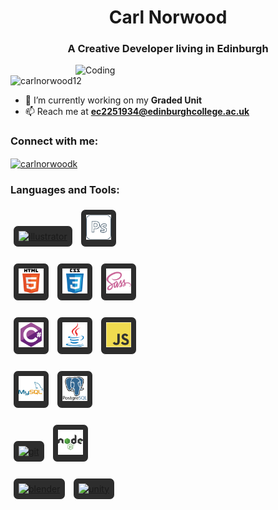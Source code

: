 <h1 align="center">Carl Norwood</h1>
<h3 align="center">A Creative Developer living in Edinburgh</h3>
<img align="right" alt="Coding" width="400" src="https://ik.imagekit.io/carl/TEST/9097dcf32481b45384d295a080513156.jpg?updatedAt=1743450411936">

<p align="left"> <img src="https://komarev.com/ghpvc/?username=carlnorwood12&label=Profile%20views&color=0e75b6&style=flat" alt="carlnorwood12" /> </p>

- 🔭 I’m currently working on my **Graded Unit**
- 📫 Reach me at **ec2251934@edinburghcollege.ac.uk**

<h3 align="left">Connect with me:</h3>
<p align="left">
<a href="https://instagram.com/carlnorwoodk" target="blank"><img align="center" src="https://raw.githubusercontent.com/rahuldkjain/github-profile-readme-generator/master/src/images/icons/Social/instagram.svg" alt="carlnorwoodk" height="30" width="40" /></a>
</p>

<h3 align="left">Languages and Tools:</h3>

<!-- Design Tools -->
<span style="display: inline-block; border: 1px solid white; padding: 8px; margin: 4px; border-radius: 8px; background: #2d2d2d;">
  <a href="https://www.adobe.com/in/products/illustrator.html" target="_blank" rel="noreferrer"><img src="https://www.vectorlogo.zone/logos/adobe_illustrator/adobe_illustrator-icon.svg" alt="illustrator" width="40" height="40"/></a>
</span>

<span style="display: inline-block; border: 1px solid white; padding: 8px; margin: 4px; border-radius: 8px; background: #2d2d2d;">
  <a href="https://www.photoshop.com/en" target="_blank" rel="noreferrer"><img src="https://raw.githubusercontent.com/devicons/devicon/master/icons/photoshop/photoshop-line.svg" alt="photoshop" width="40" height="40"/></a>
</span>
<br><br>

<!-- Web Dev -->
<span style="display: inline-block; border: 1px solid white; padding: 8px; margin: 4px; border-radius: 8px; background: #2d2d2d;">
  <a href="https://www.w3.org/html/" target="_blank" rel="noreferrer"><img src="https://raw.githubusercontent.com/devicons/devicon/master/icons/html5/html5-original-wordmark.svg" alt="html5" width="40" height="40"/></a>
</span>

<span style="display: inline-block; border: 1px solid white; padding: 8px; margin: 4px; border-radius: 8px; background: #2d2d2d;">
  <a href="https://www.w3schools.com/css/" target="_blank" rel="noreferrer"><img src="https://raw.githubusercontent.com/devicons/devicon/master/icons/css3/css3-original-wordmark.svg" alt="css3" width="40" height="40"/></a>
</span>

<span style="display: inline-block; border: 1px solid white; padding: 8px; margin: 4px; border-radius: 8px; background: #2d2d2d;">
  <a href="https://sass-lang.com" target="_blank" rel="noreferrer"><img src="https://raw.githubusercontent.com/devicons/devicon/master/icons/sass/sass-original.svg" alt="sass" width="40" height="40"/></a>
</span>
<br><br>

<!-- Programming -->
<span style="display: inline-block; border: 1px solid white; padding: 8px; margin: 4px; border-radius: 8px; background: #2d2d2d;">
  <a href="https://www.w3schools.com/cs/" target="_blank" rel="noreferrer"><img src="https://raw.githubusercontent.com/devicons/devicon/master/icons/csharp/csharp-original.svg" alt="csharp" width="40" height="40"/></a>
</span>

<span style="display: inline-block; border: 1px solid white; padding: 8px; margin: 4px; border-radius: 8px; background: #2d2d2d;">
  <a href="https://www.java.com" target="_blank" rel="noreferrer"><img src="https://raw.githubusercontent.com/devicons/devicon/master/icons/java/java-original.svg" alt="java" width="40" height="40"/></a>
</span>

<span style="display: inline-block; border: 1px solid white; padding: 8px; margin: 4px; border-radius: 8px; background: #2d2d2d;">
  <a href="https://developer.mozilla.org/en-US/docs/Web/JavaScript" target="_blank" rel="noreferrer"><img src="https://raw.githubusercontent.com/devicons/devicon/master/icons/javascript/javascript-original.svg" alt="javascript" width="40" height="40"/></a>
</span>
<br><br>

<!-- Databases -->
<span style="display: inline-block; border: 1px solid white; padding: 8px; margin: 4px; border-radius: 8px; background: #2d2d2d;">
  <a href="https://www.mysql.com/" target="_blank" rel="noreferrer"><img src="https://raw.githubusercontent.com/devicons/devicon/master/icons/mysql/mysql-original-wordmark.svg" alt="mysql" width="40" height="40"/></a>
</span>

<span style="display: inline-block; border: 1px solid white; padding: 8px; margin: 4px; border-radius: 8px; background: #2d2d2d;">
  <a href="https://www.postgresql.org" target="_blank" rel="noreferrer"><img src="https://raw.githubusercontent.com/devicons/devicon/master/icons/postgresql/postgresql-original-wordmark.svg" alt="postgresql" width="40" height="40"/></a>
</span>
<br><br>

<!-- Tools -->
<span style="display: inline-block; border: 1px solid white; padding: 8px; margin: 4px; border-radius: 8px; background: #2d2d2d;">
  <a href="https://git-scm.com/" target="_blank" rel="noreferrer"><img src="https://www.vectorlogo.zone/logos/git-scm/git-scm-icon.svg" alt="git" width="40" height="40"/></a>
</span>

<span style="display: inline-block; border: 1px solid white; padding: 8px; margin: 4px; border-radius: 8px; background: #2d2d2d;">
  <a href="https://nodejs.org" target="_blank" rel="noreferrer"><img src="https://raw.githubusercontent.com/devicons/devicon/master/icons/nodejs/nodejs-original-wordmark.svg" alt="nodejs" width="40" height="40"/></a>
</span>
<br><br>

<!-- 3D -->
<span style="display: inline-block; border: 1px solid white; padding: 8px; margin: 4px; border-radius: 8px; background: #2d2d2d;">
  <a href="https://www.blender.org/" target="_blank" rel="noreferrer"><img src="https://download.blender.org/branding/community/blender_community_badge_white.svg" alt="blender" width="40" height="40"/></a>
</span>

<span style="display: inline-block; border: 1px solid white; padding: 8px; margin: 4px; border-radius: 8px; background: #2d2d2d;">
  <a href="https://unity.com/" target="_blank" rel="noreferrer"><img src="https://www.vectorlogo.zone/logos/unity3d/unity3d-icon.svg" alt="unity" width="40" height="40"/></a>
</span>
